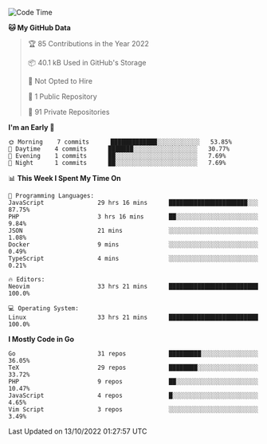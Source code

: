 
<!--START_SECTION:waka-->
![Code Time](http://img.shields.io/badge/Code%20Time-2%2C669%20hrs%2044%20mins-blue)

**🐱 My GitHub Data** 

> 🏆 85 Contributions in the Year 2022
 > 
> 📦 40.1 kB Used in GitHub's Storage 
 > 
> 🚫 Not Opted to Hire
 > 
> 📜 1 Public Repository 
 > 
> 🔑 91 Private Repositories  
 > 
**I'm an Early 🐤** 

```text
🌞 Morning    7 commits      █████████████░░░░░░░░░░░░   53.85% 
🌆 Daytime    4 commits      ███████░░░░░░░░░░░░░░░░░░   30.77% 
🌃 Evening    1 commits      ██░░░░░░░░░░░░░░░░░░░░░░░   7.69% 
🌙 Night      1 commits      ██░░░░░░░░░░░░░░░░░░░░░░░   7.69%

```


📊 **This Week I Spent My Time On** 

```text
💬 Programming Languages: 
JavaScript               29 hrs 16 mins      ██████████████████████░░░   87.75% 
PHP                      3 hrs 16 mins       ██░░░░░░░░░░░░░░░░░░░░░░░   9.84% 
JSON                     21 mins             ░░░░░░░░░░░░░░░░░░░░░░░░░   1.08% 
Docker                   9 mins              ░░░░░░░░░░░░░░░░░░░░░░░░░   0.49% 
TypeScript               4 mins              ░░░░░░░░░░░░░░░░░░░░░░░░░   0.21%

🔥 Editors: 
Neovim                   33 hrs 21 mins      █████████████████████████   100.0%

💻 Operating System: 
Linux                    33 hrs 21 mins      █████████████████████████   100.0%

```

**I Mostly Code in Go** 

```text
Go                       31 repos            █████████░░░░░░░░░░░░░░░░   36.05% 
TeX                      29 repos            ████████░░░░░░░░░░░░░░░░░   33.72% 
PHP                      9 repos             ██░░░░░░░░░░░░░░░░░░░░░░░   10.47% 
JavaScript               4 repos             █░░░░░░░░░░░░░░░░░░░░░░░░   4.65% 
Vim Script               3 repos             ░░░░░░░░░░░░░░░░░░░░░░░░░   3.49%

```



 Last Updated on 13/10/2022 01:27:57 UTC
<!--END_SECTION:waka-->
